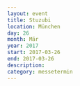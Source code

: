 ```yaml
---
layout: event
title: Stuzubi
location: München
day: 26
month: Mär
year: 2017
start: 2017-03-26
end: 2017-03-26
description: 
category: messetermin
---
```


